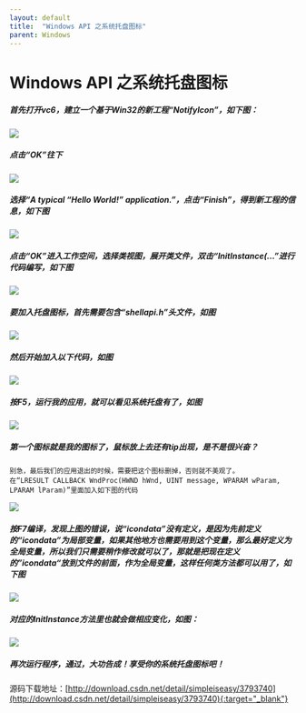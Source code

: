 ```yaml
---
layout: default
title:  "Windows API 之系统托盘图标"
parent: Windows
---
```


# Windows API 之系统托盘图标

##### 首先打开vc6，建立一个基于Win32的新工程“NotifyIcon”，如下图：
![](http://simple.imoowi.com/usr/uploads/2016/11/3906462080.gif)

##### 点击“OK”往下
![](http://simple.imoowi.com/usr/uploads/2016/11/2640866149.gif)
##### 选择“A typical “Hello World!” application.”，点击“Finish”，得到新工程的信息，如下图
![](http://simple.imoowi.com/usr/uploads/2016/11/1315085953.gif)
##### 点击“OK”进入工作空间，选择类视图，展开类文件，双击“InitInstance(...”进行代码编写，如下图
![](http://simple.imoowi.com/usr/uploads/2016/11/921859710.gif)
##### 要加入托盘图标，首先需要包含“shellapi.h”头文件，如图
![](http://simple.imoowi.com/usr/uploads/2016/11/2768870643.gif)
##### 然后开始加入以下代码，如图
![](http://simple.imoowi.com/usr/uploads/2016/11/3118980912.gif)
##### 按F5，运行我的应用，就可以看见系统托盘有了，如图
![](http://simple.imoowi.com/usr/uploads/2016/11/1328773918.gif)
##### 第一个图标就是我的图标了，鼠标放上去还有tip出现，是不是很兴奋？

	别急，最后我们的应用退出的时候，需要把这个图标删掉，否则就不美观了。
	在“LRESULT CALLBACK WndProc(HWND hWnd, UINT message, WPARAM wParam, LPARAM lParam)”里面加入如下图的代码
![](http://simple.imoowi.com/usr/uploads/2016/11/2833053650.gif)

##### 按F7编译，发现上图的错误，说“icondata”没有定义，是因为先前定义的“icondata”为局部变量，如果其他地方也需要用到这个变量，那么最好定义为全局变量，所以我们只需要稍作修改就可以了，那就是把现在定义的”icondata“放到文件的前面，作为全局变量，这样任何类方法都可以用了，如下图
![](http://simple.imoowi.com/usr/uploads/2016/11/2613091732.gif)

##### 对应的InitInstance方法里也就会做相应变化，如图：
![](http://simple.imoowi.com/usr/uploads/2016/11/2156521819.gif)

##### 再次运行程序，通过，大功告成！享受你的系统托盘图标吧！
	
源码下载地址：[http://download.csdn.net/detail/simpleiseasy/3793740](http://download.csdn.net/detail/simpleiseasy/3793740){:target="_blank"}






<div id="gitalk-container"></div>
<link rel="stylesheet" href="https://unpkg.com/gitalk/dist/gitalk.css">
<script src="https://unpkg.com/gitalk/dist/gitalk.min.js"></script>
<script src="/assets/js/md5.min.js"></script>
<script type="text/javascript">
const gitalk = new Gitalk({
  clientID: 'c8000586a21c80291476',
  clientSecret: '043d2b75bd32c8d03f65d088bbd475c563a287f4',
  repo: 'imoowi.github.io',
  owner: 'imoowi',
  admin: ['imoowi'],
  distractionFreeMode: false,
  id: md5(location.href)
});
gitalk.render('gitalk-container')
</script>